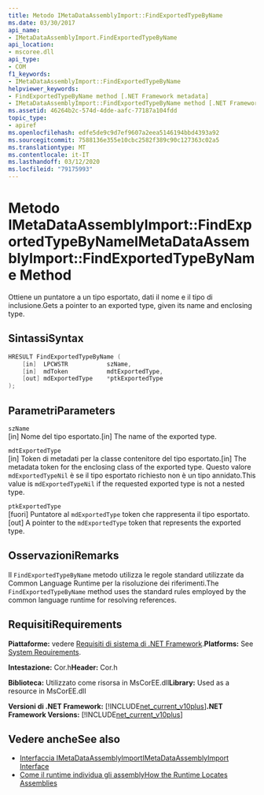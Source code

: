 ```yaml
---
title: Metodo IMetaDataAssemblyImport::FindExportedTypeByName
ms.date: 03/30/2017
api_name:
- IMetaDataAssemblyImport.FindExportedTypeByName
api_location:
- mscoree.dll
api_type:
- COM
f1_keywords:
- IMetaDataAssemblyImport::FindExportedTypeByName
helpviewer_keywords:
- FindExportedTypeByName method [.NET Framework metadata]
- IMetaDataAssemblyImport::FindExportedTypeByName method [.NET Framework metadata]
ms.assetid: 46264b2c-574d-4dde-aafc-77187a104fdd
topic_type:
- apiref
ms.openlocfilehash: edfe5de9c9d7ef9607a2eea5146194bbd4393a92
ms.sourcegitcommit: 7588136e355e10cbc2582f389c90c127363c02a5
ms.translationtype: MT
ms.contentlocale: it-IT
ms.lasthandoff: 03/12/2020
ms.locfileid: "79175993"
---
```

# <a name="imetadataassemblyimportfindexportedtypebyname-method"></a><span data-ttu-id="92aca-102">Metodo IMetaDataAssemblyImport::FindExportedTypeByName</span><span class="sxs-lookup"><span data-stu-id="92aca-102">IMetaDataAssemblyImport::FindExportedTypeByName Method</span></span>
<span data-ttu-id="92aca-103">Ottiene un puntatore a un tipo esportato, dati il nome e il tipo di inclusione.</span><span class="sxs-lookup"><span data-stu-id="92aca-103">Gets a pointer to an exported type, given its name and enclosing type.</span></span>  
  
## <a name="syntax"></a><span data-ttu-id="92aca-104">Sintassi</span><span class="sxs-lookup"><span data-stu-id="92aca-104">Syntax</span></span>  
  
```cpp  
HRESULT FindExportedTypeByName (  
    [in]  LPCWSTR           szName,
    [in]  mdToken           mdtExportedType,
    [out] mdExportedType    *ptkExportedType  
);  
```  
  
## <a name="parameters"></a><span data-ttu-id="92aca-105">Parametri</span><span class="sxs-lookup"><span data-stu-id="92aca-105">Parameters</span></span>  
 `szName`  
 <span data-ttu-id="92aca-106">[in] Nome del tipo esportato.</span><span class="sxs-lookup"><span data-stu-id="92aca-106">[in] The name of the exported type.</span></span>  
  
 `mdtExportedType`  
 <span data-ttu-id="92aca-107">[in] Token di metadati per la classe contenitore del tipo esportato.</span><span class="sxs-lookup"><span data-stu-id="92aca-107">[in] The metadata token for the enclosing class of the exported type.</span></span> <span data-ttu-id="92aca-108">Questo valore `mdExportedTypeNil` è se il tipo esportato richiesto non è un tipo annidato.</span><span class="sxs-lookup"><span data-stu-id="92aca-108">This value is `mdExportedTypeNil` if the requested exported type is not a nested type.</span></span>  
  
 `ptkExportedType`  
 <span data-ttu-id="92aca-109">[fuori] Puntatore al `mdExportedType` token che rappresenta il tipo esportato.</span><span class="sxs-lookup"><span data-stu-id="92aca-109">[out] A pointer to the `mdExportedType` token that represents the exported type.</span></span>  
  
## <a name="remarks"></a><span data-ttu-id="92aca-110">Osservazioni</span><span class="sxs-lookup"><span data-stu-id="92aca-110">Remarks</span></span>  
 <span data-ttu-id="92aca-111">Il `FindExportedTypeByName` metodo utilizza le regole standard utilizzate da Common Language Runtime per la risoluzione dei riferimenti.</span><span class="sxs-lookup"><span data-stu-id="92aca-111">The `FindExportedTypeByName` method uses the standard rules employed by the common language runtime for resolving references.</span></span>  
  
## <a name="requirements"></a><span data-ttu-id="92aca-112">Requisiti</span><span class="sxs-lookup"><span data-stu-id="92aca-112">Requirements</span></span>  
 <span data-ttu-id="92aca-113">**Piattaforme:** vedere [Requisiti di sistema di .NET Framework](../../../../docs/framework/get-started/system-requirements.md).</span><span class="sxs-lookup"><span data-stu-id="92aca-113">**Platforms:** See [System Requirements](../../../../docs/framework/get-started/system-requirements.md).</span></span>  
  
 <span data-ttu-id="92aca-114">**Intestazione:** Cor.h</span><span class="sxs-lookup"><span data-stu-id="92aca-114">**Header:** Cor.h</span></span>  
  
 <span data-ttu-id="92aca-115">**Biblioteca:** Utilizzato come risorsa in MsCorEE.dll</span><span class="sxs-lookup"><span data-stu-id="92aca-115">**Library:** Used as a resource in MsCorEE.dll</span></span>  
  
 <span data-ttu-id="92aca-116">**Versioni di .NET Framework:** [!INCLUDE[net_current_v10plus](../../../../includes/net-current-v10plus-md.md)]</span><span class="sxs-lookup"><span data-stu-id="92aca-116">**.NET Framework Versions:** [!INCLUDE[net_current_v10plus](../../../../includes/net-current-v10plus-md.md)]</span></span>  
  
## <a name="see-also"></a><span data-ttu-id="92aca-117">Vedere anche</span><span class="sxs-lookup"><span data-stu-id="92aca-117">See also</span></span>

- [<span data-ttu-id="92aca-118">Interfaccia IMetaDataAssemblyImport</span><span class="sxs-lookup"><span data-stu-id="92aca-118">IMetaDataAssemblyImport Interface</span></span>](../../../../docs/framework/unmanaged-api/metadata/imetadataassemblyimport-interface.md)
- [<span data-ttu-id="92aca-119">Come il runtime individua gli assembly</span><span class="sxs-lookup"><span data-stu-id="92aca-119">How the Runtime Locates Assemblies</span></span>](../../../../docs/framework/deployment/how-the-runtime-locates-assemblies.md)
